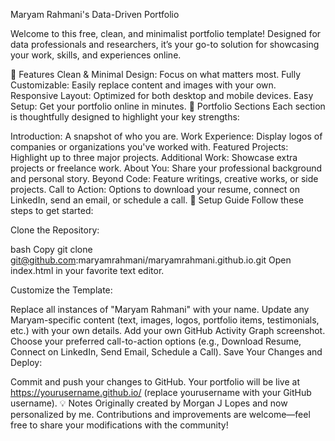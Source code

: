 Maryam Rahmani's Data-Driven Portfolio

Welcome to this free, clean, and minimalist portfolio template! Designed for data professionals and researchers, it’s your go-to solution for showcasing your work, skills, and experiences online.

🎨 Features
Clean & Minimal Design: Focus on what matters most.
Fully Customizable: Easily replace content and images with your own.
Responsive Layout: Optimized for both desktop and mobile devices.
Easy Setup: Get your portfolio online in minutes.
📂 Portfolio Sections
Each section is thoughtfully designed to highlight your key strengths:

Introduction: A snapshot of who you are.
Work Experience: Display logos of companies or organizations you've worked with.
Featured Projects: Highlight up to three major projects.
Additional Work: Showcase extra projects or freelance work.
About You: Share your professional background and personal story.
Beyond Code: Feature writings, creative works, or side projects.
Call to Action: Options to download your resume, connect on LinkedIn, send an email, or schedule a call.
🚀 Setup Guide
Follow these steps to get started:

Clone the Repository:

bash
Copy
git clone git@github.com:maryamrahmani/maryamrahmani.github.io.git
Open index.html in your favorite text editor.

Customize the Template:

Replace all instances of "Maryam Rahmani" with your name.
Update any Maryam-specific content (text, images, logos, portfolio items, testimonials, etc.) with your own details.
Add your own GitHub Activity Graph screenshot.
Choose your preferred call-to-action options (e.g., Download Resume, Connect on LinkedIn, Send Email, Schedule a Call).
Save Your Changes and Deploy:

Commit and push your changes to GitHub.
Your portfolio will be live at https://yourusername.github.io/ (replace yourusername with your GitHub username).
💡 Notes
Originally created by Morgan J Lopes and now personalized by me.
Contributions and improvements are welcome—feel free to share your modifications with the community!
